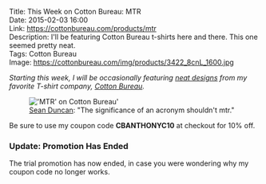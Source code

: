Title: This Week on Cotton Bureau: MTR  
Date: 2015-02-03 16:00  
Link: https://cottonbureau.com/products/mtr  
Description: I'll be featuring Cotton Bureau t-shirts here and there. This one seemed pretty neat.  
Tags: Cotton Bureau  
Image: https://cottonbureau.com/img/products/3422_8cnL_1600.jpg  

<p><em class="topStory">Starting this week, I will be occasionally featuring <a href="/tags/Cotton%20Bureau" title="Posts tagged 'Cotton Bureau'">neat designs</a> from my favorite T-shirt company, <a href="http://cottonbureau.com" title="Cotton Bureau">Cotton Bureau</a>.</em></p>

<figure>
	<img src="https://cottonbureau.com/img/products/3422_8cnL_1600.jpg" alt="'MTR' on Cotton Bureau'" title="'MTR' on Cotton Bureau'">
	<figcaption><a href="http://twitter.com/seanevd" title="Designer on Twitter">Sean Duncan</a>: "The significance of an acronym shouldn't mtr."</figcaption>
</figure>

Be sure to use my coupon code **CBANTHONYC10** at checkout for 10% off.

<aside class="update">

### Update: Promotion Has Ended

The trial promotion has now ended, in case you were wondering why my coupon code no longer works.

</aside>